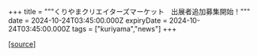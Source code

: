 +++
title = """くりやまクリエイターズマーケット　出展者追加募集開始！"""
date = 2024-10-24T03:45:00.000Z
expiryDate = 2024-10-24T03:45:00.000Z
tags = ["kuriyama","news"]
+++


[[source]](https://www.town.kuriyama.hokkaido.jp/soshiki/46/13921.html)
